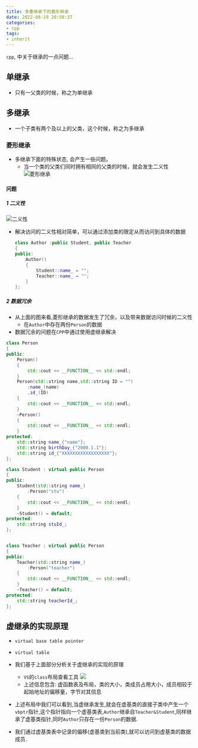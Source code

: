```yaml
---
title: 多重继承下的菱形继承
date: 2022-08-19 20:58:37
categories:
- cpp
tags:
- inherit
---
```


`cpp`, 中关于继承的一点问题...

<!-- more -->

## 单继承

- 只有一父类的时候，称之为单继承

## 多继承

- 一个子类有两个及以上的父类，这个时候，称之为多继承

### 菱形继承

- 多继承下面的特殊状态, 会产生一些问题。
  - 当一个类的父类们同时拥有相同的父类的时候，就会发生二义性
![菱形继承](https://raw.githubusercontent.com/Ranbun/images/main/diamond_inheritance.PNG "菱形继承")

#### 问题

##### 1 二义性

  ![二义性](https://raw.githubusercontent.com/Ranbun/images/main/cpp/inherit_ambiguos.png "二义性问题")

- 解决访问的二义性相对简单，可以通过添加类的限定从而访问到具体的数据

    ```C++  
    class Author :public Student, public Teacher
    {
    public:
        Author()
        {
            Student::name_ = "";
            Teacher::name_ = "";
        }
    };

    ```


##### 2 数据冗余

- 从上面的图来看,菱形继承的数据发生了冗余，以及带来数据访问时候的二义性
  - 在`Author`中存在两份`Person`的数据
- 数据冗余的问题在`CPP`中通过使用虚继承解决

```C++
class Person
{
public:
    Person()
    {
        std::cout << __FUNCTION__ << std::endl;
    }
    Person(std::string name,std::string ID = "")
        :name_(name)
        ,id_(ID)
    {
        std::cout << __FUNCTION__ << std::endl;
    }
    ~Person()
    {
        std::cout << __FUNCTION__ << std::endl;
    }
protected:
    std::string name_{"name"};
    std::string birthDay_{"2000.1.1"};
    std::string id_{"XXXXXXXXXXXXXXXXXX"};
};

class Student : virtual public Person
{
public:
    Student(std::string name_)
        :Person("stu")
    {
        std::cout << __FUNCTION__ << std::endl;
    }
    ~Student() = default;
protected:
    std::string stuId_;
};


class Teacher : virtual public Person
{
public:
    Teacher(std::string name_)
        :Person("teacher")
    {
        std::cout << __FUNCTION__ << std::endl;
    }
    ~Teacher() = default;
protected:
    std::string teacherId_;
};

```

## 虚继承的实现原理
- `virtual base table pointer`
- `virtual table`

- 我们基于上面部分分析关于虚继承的实现的原理 
  - `VS`的`class`布局查看工具
  ![](https://raw.githubusercontent.com/Ranbun/images/main/cpp/vs_Layout_to_class.png "")
  - 上述信息包含: 虚函数表及布局，类的大小，类成员占用大小，成员相较于起始地址的偏移量，字节对其信息

- 上述布局中我们可以看到,当虚继承发生,就会在虚基类的直接子类中产生一个`vbptr`指针,这个指针指向一个虚基类表,`Author`继承自`Teacher&Student`,同样继承了虚基类指针,同时`Author`只存在一份`Person`的数据.
- 我们通过虚基类表中记录的偏移(虚基类到当前类),就可以访问到虚基类的数据成员.